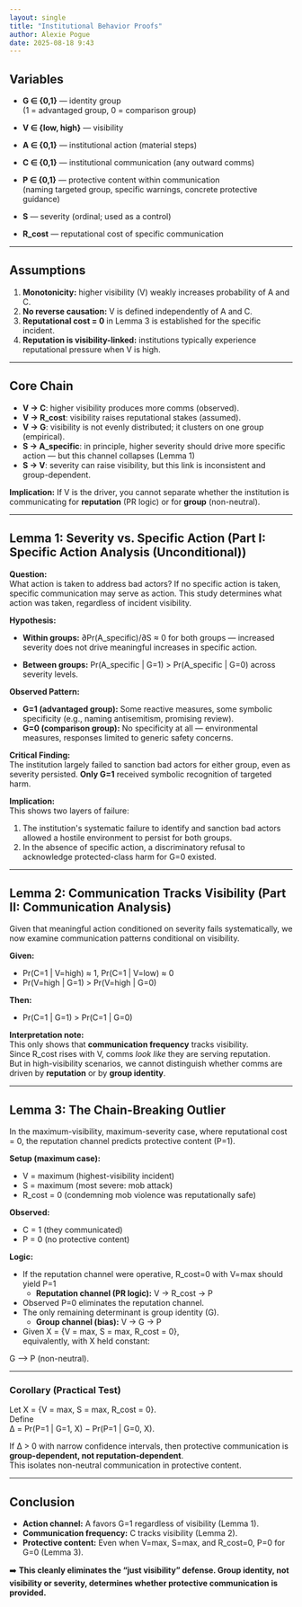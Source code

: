 ```yaml
---
layout: single
title: "Institutional Behavior Proofs"
author: Alexie Pogue
date: 2025-08-18 9:43
---
```



## Variables

- **G ∈ {0,1}** — identity group  
  (1 = advantaged group, 0 = comparison group)

- **V ∈ {low, high}** — visibility

- **A ∈ {0,1}** — institutional action (material steps)

- **C ∈ {0,1}** — institutional communication (any outward comms)

- **P ∈ {0,1}** — protective content within communication  
  (naming targeted group, specific warnings, concrete protective guidance)

- **S** — severity (ordinal; used as a control)

- **R_cost** — reputational cost of specific communication

---

## Assumptions

1. **Monotonicity:** higher visibility (V) weakly increases probability of A and C.  
2. **No reverse causation:** V is defined independently of A and C.  
3. **Reputational cost = 0** in Lemma 3 is established for the specific incident.  
4. **Reputation is visibility-linked:** institutions typically experience reputational pressure when V is high.

---

## Core Chain

- **V → C**: higher visibility produces more comms (observed).  
- **V → R_cost**: visibility raises reputational stakes (assumed).  
- **V → G**: visibility is not evenly distributed; it clusters on one group (empirical).
- **S → A_specific**: in principle, higher severity should drive more specific action — but this channel collapses (Lemma 1)   
- **S → V**: severity can raise visibility, but this link is inconsistent and group-dependent.  

**Implication:** If V is the driver, you cannot separate whether the institution is communicating for **reputation** (PR logic) or for **group** (non-neutral).  

---

## Lemma 1: Severity vs. Specific Action (Part I: Specific Action Analysis (Unconditional))

**Question:**  
What action is taken to address bad actors? If no specific action is taken, specific communication may serve as action. This study determines what action was taken, regardless of incident visibility. 

**Hypothesis:**  
- **Within groups:** ∂Pr(A_specific)/∂S ≈ 0 for both groups — increased severity does not drive meaningful increases in specific action.  

- **Between groups:** Pr(A_specific | G=1) > Pr(A_specific | G=0) across severity levels.

**Observed Pattern:**  
- **G=1 (advantaged group):** Some reactive measures, some symbolic specificity (e.g., naming antisemitism, promising review).
- **G=0 (comparison group):** No specificity at all — environmental measures, responses limited to generic safety concerns. 

**Critical Finding:**  
The institution largely failed to sanction bad actors for either group, even as severity persisted. **Only G=1** received symbolic recognition of targeted harm.

**Implication:**  
This shows two layers of failure:  
1. The institution's systematic failure to identify and sanction bad actors allowed a hostile environment to persist for both groups.  
2. In the absence of specific action, a discriminatory refusal to acknowledge protected-class harm for G=0 existed.

---

## Lemma 2: Communication Tracks Visibility (Part II: Communication Analysis)

Given that meaningful action conditioned on severity fails systematically, we now examine communication patterns conditional on visibility.

**Given:**  

- Pr(C=1 | V=high) ≈ 1, Pr(C=1 | V=low) ≈ 0  
- Pr(V=high | G=1) > Pr(V=high | G=0)

**Then:**  

- Pr(C=1 | G=1) > Pr(C=1 | G=0)

**Interpretation note:**  
This only shows that **communication frequency** tracks visibility.  
Since R_cost rises with V, comms *look like* they are serving reputation.  
But in high-visibility scenarios, we cannot distinguish whether comms are driven by **reputation** or by **group identity**.  

---

## Lemma 3: The Chain-Breaking Outlier

In the maximum-visibility, maximum-severity case, where reputational cost = 0, the reputation channel predicts protective content (P=1).  

**Setup (maximum case):**  
- V = maximum (highest-visibility incident)  
- S = maximum (most severe: mob attack)  
- R_cost = 0 (condemning mob violence was reputationally safe)

**Observed:**  
- C = 1 (they communicated)  
- P = 0 (no protective content)

**Logic:**  
- If the reputation channel were operative, R_cost=0 with V=max should yield P=1
  - **Reputation channel (PR logic):** V → R_cost → P 
- Observed P=0 eliminates the reputation channel.  
- The only remaining determinant is group identity (G).  
  -  **Group channel (bias):** V → G → P
- Given X = {V = max, S = max, R_cost = 0},  
  equivalently, with X held constant:

G ⟶ P   (non-neutral).

---

### Corollary (Practical Test)

Let X = {V = max, S = max, R_cost = 0}.  
Define  
Δ = Pr(P=1 | G=1, X) − Pr(P=1 | G=0, X).  

If Δ > 0 with narrow confidence intervals, then protective communication is **group-dependent, not reputation-dependent**.  
This isolates non-neutral communication in protective content.

---

## Conclusion

- **Action channel:** A favors G=1 regardless of visibility (Lemma 1).  
- **Communication frequency:** C tracks visibility (Lemma 2).  
- **Protective content:** Even when V=max, S=max, and R_cost=0, P=0 for G=0 (Lemma 3).  

➡️ **This cleanly eliminates the “just visibility” defense. Group identity, not visibility or severity, determines whether protective communication is provided.**
